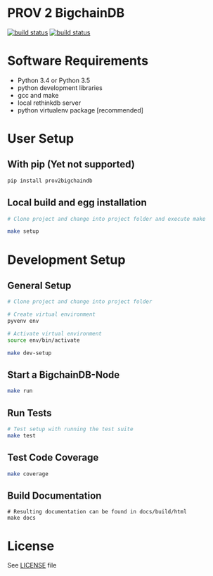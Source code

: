 # PROV 2 BigchainDB


[![build status](https://gitlab.fastreboot.de/Dr4k3/prov2bigchaindb/badges/master/build.svg)](https://gitlab.fastreboot.de/Dr4k3/prov2bigchaindb/commits/master)
[![build status](https://gitlab.fastreboot.de/Dr4k3/prov2bigchaindb/badges/master/coverage.svg)](https://gitlab.fastreboot.de/Dr4k3/prov2bigchaindb/commits/master)

# Software Requirements

* Python 3.4 or Python 3.5
* python development libraries
* gcc and make
* local rethinkdb server
* python virtualenv package [recommended]

# User Setup

## With pip (Yet not supported)

```bash
pip install prov2bigchaindb
```

## Local build and egg installation

```bash
# Clone project and change into project folder and execute make

make setup
```


# Development Setup

## General Setup

```bash
# Clone project and change into project folder

# Create virtual environment
pyvenv env

# Activate virtual environment
source env/bin/activate

make dev-setup
```

## Start a BigchainDB-Node

```bash
make run
```

## Run Tests

```bash
# Test setup with running the test suite
make test
```

## Test Code Coverage

```bash
make coverage
```

## Build Documentation

```
# Resulting documentation can be found in docs/build/html
make docs
```

# License

See [LICENSE](./LICENSE) file
